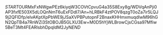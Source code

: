 $START$OURMxFxNWgwPEz6kiyqW3COVtCpvuG4a35S8Exy8g/WDVqAnPji0AP3fxfE503X5dLOQnNmT6uExFDdI7/An+hLRBkF4ztPOV8qzgT0oZa7ir5LQJ9j2QFIDfp/elvAKptXpPbWE9jJSaXVPBPutopnF2BnaxKHHmxmuqdlwM96hGN2QpTB4a7RnWZi3StOBOJB5GLXU3Ew+M0D5hYjWLBrowCjsCGsa97Mfiw5BeT3Mt4FEARlsbhDpqIdM2JyN$END$